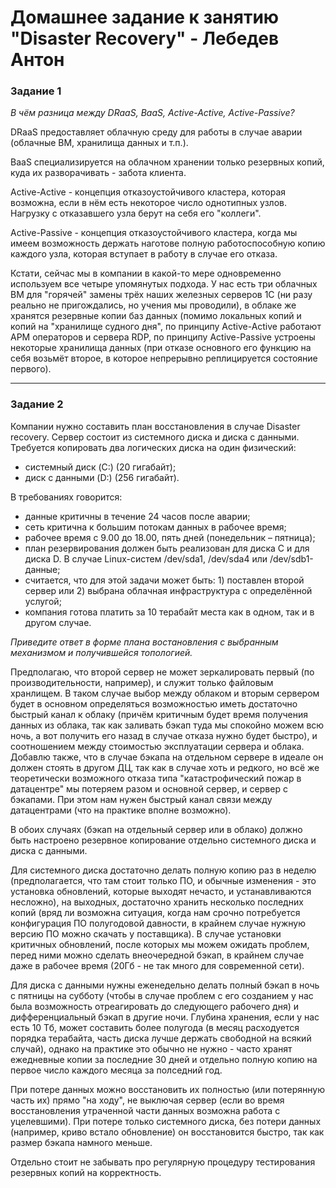 # Домашнее задание к занятию "Disaster Recovery" - Лебедев Антон

### Задание 1

*В чём разница между DRaaS, BaaS, Active-Active, Active-Passive?*

DRaaS предоставляет облачную среду для работы в случае аварии (облачные ВМ, хранилища данных и т.п.).

BaaS специализируется на облачном хранении только резервных копий, куда их разворачивать - забота клиента.

Active-Active - концепция отказоустойчивого кластера, которая возможна, если в нём есть некоторое число однотипных узлов. Нагрузку с отказавшего узла берут на себя его "коллеги".

Active-Passive - концепция отказоустойчивого кластера, когда мы имеем возможность держать наготове полную работоспособную копию каждого узла, которая вступает в работу в случае его отказа.

Кстати, сейчас мы в компании в какой-то мере одновременно используем все четыре упомянутых подхода. У нас есть три облачных ВМ для "горячей" замены трёх наших железных серверов 1С (ни разу реально не пригождались, но учения мы проводили), в облаке же хранятся резервные копии баз данных (помимо локальных копий и копий на "хранилище судного дня", по принципу Active-Active работают АРМ операторов и сервера RDP, по принципу Active-Passive устроены некоторые хранилища данных (при отказе основного его функцию на себя возьмёт второе, в которое непрерывно реплицируется состояние первого).

---

### Задание 2

Компании нужно составить план восстановления в случае Disaster recovery. Сервер состоит из системного диска и диска с данными. 
Требуется копировать два логических диска на один физический: 
- системный диск (C:) (20 гигабайт);
- диск с данными (D:) (256 гигабайт). 

В требованиях говорится: 
- данные критичны в течение 24 часов после аварии;
- сеть критична к большим потокам данных в рабочее время;
- рабочее время с 9.00 до 18.00, пять дней (понедельник – пятница);
- план резервирования должен быть реализован для диска C и для диска D. В случае Linux-систем /dev/sda1, /dev/sda4 или /dev/sdb1-данные;
- считается, что для этой задачи может быть: 1) поставлен второй сервер или 2) выбрана облачная инфраструктура с определённой услугой;
- компания готова платить за 10 терабайт места как в одном, так и в другом случае.
 
*Приведите ответ в форме плана востановления с выбранным механизмом и получившейся топологией.*

Предполагаю, что второй сервер не может зеркалировать первый (по производительности, например), и служит только файловым хранлищем. В таком случае выбор между облаком и вторым сервером будет в основном определяться возможностью иметь достаточно быстрый канал к облаку (причём критичным будет время получения данных из облака, так как заливать бэкап туда мы спокойно можем всю ночь, а вот получить его назад в случае отказа нужно будет быстро), и соотношением между стоимостью эксплуатации сервера и облака. Добавлю также, что в случае бэкапа на отдельном сервере в идеале он должен стоять в другом ДЦ, так как в случае хоть и редкого, но всё же теоретически возможного отказа типа "катастрофический пожар в датацентре" мы потеряем разом и основной сервер, и сервер с бэкапами. При этом нам нужен быстрый канал связи между датацентрами (что на практике вполне возможно).

В обоих случаях (бэкап на отдельный сервер или в облако) должно быть настроено резервное копирование отдельно системного диска и диска с данными. 

Для системного диска достаточно делать полную копию раз в неделю (предполагается, что там стоит только ПО, и обычные изменения - это установка обновлений, которые выходят нечасто, и устанавливаются несложно), на выходных, достаточно хранить несколько последних копий (вряд ли возможна ситуация, когда нам срочно потребуется конфигурация ПО полугодовой давности, в крайнем случае нужную версию ПО можно скачать у поставщика). В случае установки критичных обновлений, после которых мы можем ожидать проблем, перед ними можно сделать внеочередной бэкап, в крайнем случае даже в рабочее время (20Гб - не так много для современной сети). 

Для диска с данными нужны еженедельно делать полный бэкап в ночь с пятницы на субботу (чтобы в случае проблем с его созданием у нас была возможность отреагировать до следующего рабочего дня) и дифференциальный бэкап в другие ночи. Глубина хранения, если у нас есть 10 Тб, может составить более полугода (в месяц расходуется порядка терабайта, часть диска лучше держать свободной на всякий случай), однако на практике это обычно не нужно - часто хранят ежедневные копии за последние 30 дней и отдельно полную копию на первое число каждого месяца за полседний год.

При потере данных можно восстановить их полностью (или потерянную часть их) прямо "на ходу", не выключая сервер (если во время восстановления утраченной части данных возможна работа с уцелевшими). При потере только системного диска, без потери данных (например, криво встало обновление) он восстановится быстро, так как размер бэкапа намного меньше.

Отдельно стоит не забывать про регулярную процедуру тестирования резервных копий на корректность.
